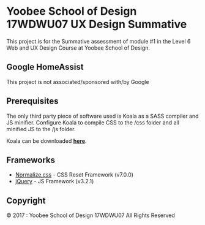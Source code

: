 # Yoobee School of Design 17WDWU07 UX Design Summative
This project is for the Summative assessment of module #1 in the Level 6 Web and UX Design Course at Yoobee School of Design.

## Google HomeAssist
This project is not associated/sponsored with/by Google

## Prerequisites
The only third party piece of software used is Koala as a SASS compiler and JS minifier.
Configure Koala to compile CSS to the /css folder and all minified JS to the /js folder.

Koala can be downloaded **[here](http://koala-app.com/)**.

## Frameworks
* [Normalize.css](https://necolas.github.io/normalize.css/7.0.0/normalize.css) - CSS Reset Framework (v7.0.0)
* [jQuery](https://jquery.com) - JS Framework (v3.2.1)

## Copyright
© 2017 : Yoobee School of Design 17WDWU07
All Rights Reserved
